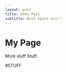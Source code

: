 ```yaml
---
layout: post
title: Demo Post
subtitle: Best sport ever!
---
```


# My Page

More stuff
Stuff.


#STUFF
